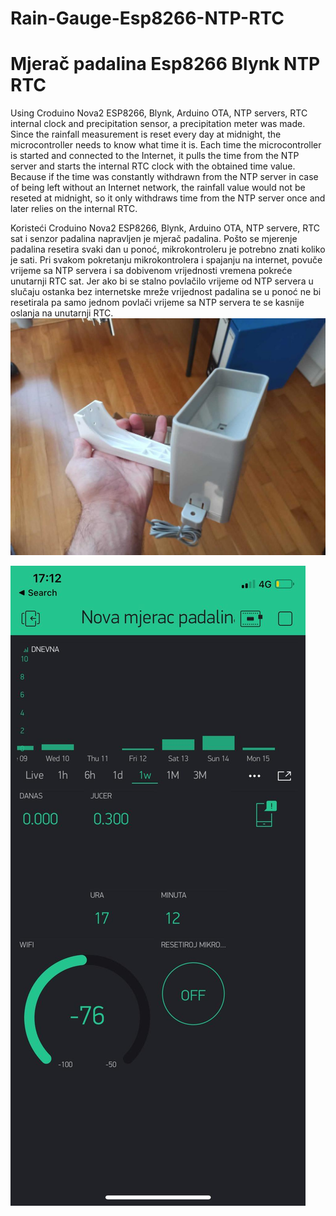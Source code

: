 # Rain-Gauge-Esp8266-NTP-RTC
# Mjerač padalina Esp8266 Blynk NTP RTC

Using Croduino Nova2 ESP8266, Blynk, Arduino OTA, NTP servers, RTC internal clock and precipitation sensor, a precipitation meter was made. Since the rainfall measurement is reset every day at midnight, the microcontroller needs to know what time it is. Each time the microcontroller is started and connected to the Internet, it pulls the time from the NTP server and starts the internal RTC clock with the obtained time value. Because if the time was constantly withdrawn from the NTP server in case of being left without an Internet network, the rainfall value would not be reseted at midnight, so it only withdraws time from the NTP server once and later relies on the internal RTC.

Koristeći Croduino Nova2 ESP8266, Blynk, Arduino OTA, NTP servere, RTC sat i senzor padalina napravljen je mjerač padalina. Pošto se mjerenje padalina resetira svaki dan u ponoć, mikrokontroleru je potrebno znati koliko je sati. Pri svakom pokretanju mikrokontrolera i spajanju na internet, povuče vrijeme sa NTP servera i sa dobivenom vrijednosti vremena pokreće unutarnji RTC sat. Jer ako bi se stalno povlačilo vrijeme od NTP servera u slučaju ostanka bez internetske mreže vrijednost padalina se u ponoć ne bi resetirala pa samo jednom povlači vrijeme sa NTP servera te se kasnije oslanja na unutarnji RTC. 
![](Images/mjerac_kise3.jpeg)

![](Images/mjerac_kise4.jpeg)
